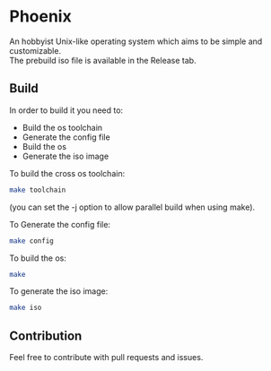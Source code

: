 # Phoenix
An hobbyist Unix-like operating system which aims to be simple and customizable.\
The prebuild iso file is available in the Release tab.

## Build
In order to build it you need to:
- Build the os toolchain
- Generate the config file
- Build the os
- Generate the iso image

To build the cross os toolchain:
```bash
make toolchain
```
(you can set the -j option to allow parallel build when using make).

To Generate the config file:
```bash
make config
```

To build the os:
```bash
make
```

To generate the iso image:
```bash
make iso
```

## Contribution
Feel free to contribute with pull requests and issues.
